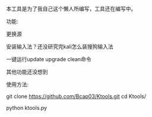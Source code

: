 本工具是为了我自己这个懒人所编写，工具还在编写中。

功能:

更换源

安装输入法？还没研究完kali怎么装搜狗输入法

一键运行update upgrade clean命令

其他功能还没想到

使用方法:

git clone https://github.com/Bcap03/Ktools.git
cd Ktools/

python ktools.py
